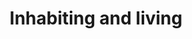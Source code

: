 ---
number: '16'
title: 'Inhabiting and living'
summary: 'Two houses can be the same in terms of spatial distribution or finishes, but they will always be completely different homes.'
text: 'Currently, the vast majority of housing projects offer limited options on their residential typologies, the habitational unit ends up being the replica of another one. Nevertheless, the users are the ones in charge of adapting the space according to their preferences, demands, and needs; transforming it into a completely different unit because their dynamics and ways of inhabiting the space vary from other users. A housing project does not finalize with the construction of it, what happens next is even more interesting. As designers, we can propose a scenario but the users in their daily lives are the ones who decide how they will inhabit the space.'
question: 'Does the architectural design of a residence define the dynamics and activities that will be taken place or are the users who define them?'
image: '/inhabiting-and-living.png'
---